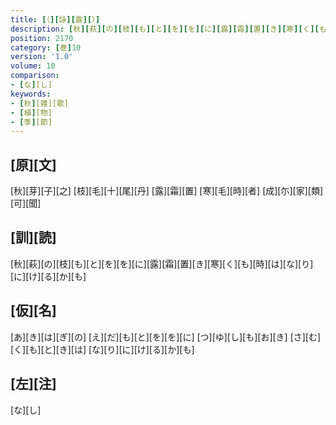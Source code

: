 ```yaml
---
title: [（][詠][露][）]
description: [秋][萩][の][枝][も][と][を][を][に][露][霜][置][き][寒][く][も][時][は][な][り][に][け][る][か][も]
position: 2170
category: [巻]10
version: '1.0'
volume: 10
comparison:
- [な][し]
keywords:
- [秋][雑][歌]
- [植][物]
- [季][節]
---
```


## [原][文]

[秋][芽][子][之] [枝][毛][十][尾][丹] [露][霜][置] [寒][毛][時][者] [成][尓][家][類][可][聞]

## [訓][読]

[秋][萩][の][枝][も][と][を][を][に][露][霜][置][き][寒][く][も][時][は][な][り][に][け][る][か][も]

## [仮][名]

[あ][き][は][ぎ][の] [え][だ][も][と][を][を][に] [つ][ゆ][し][も][お][き] [さ][む][く][も][と][き][は] [な][り][に][け][る][か][も]

## [左][注]

[な][し]
